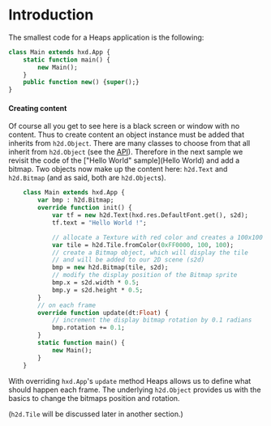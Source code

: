 # Introduction 

The smallest code for a Heaps application is the following:

```haxe
class Main extends hxd.App {
    static function main() {
        new Main();
    }
    public function new() {super();}
}
```

#### Creating content
Of course all you get to see here is a black screen or window with no content. Thus to create content an object instance must be added that inherits from `h2d.Object`. There are many classes to choose from that all inherit from `h2d.Object` (see the [API](https://heaps.io/api/h2d/Object.html)). Therefore in the next sample we revisit the code of the ["Hello World" sample](Hello World) and add a bitmap. Two objects now make up the content here: `h2d.Text` and `h2d.Bitmap` (and as said, both are `h2d.Object`s).

```haxe
    class Main extends hxd.App {
        var bmp : h2d.Bitmap;
        override function init() {
            var tf = new h2d.Text(hxd.res.DefaultFont.get(), s2d);
            tf.text = "Hello World !";

            // allocate a Texture with red color and creates a 100x100 Tile from it
            var tile = h2d.Tile.fromColor(0xFF0000, 100, 100);
            // create a Bitmap object, which will display the tile
            // and will be added to our 2D scene (s2d)
            bmp = new h2d.Bitmap(tile, s2d);
            // modify the display position of the Bitmap sprite
            bmp.x = s2d.width * 0.5;
            bmp.y = s2d.height * 0.5;
        }
        // on each frame
        override function update(dt:Float) {
            // increment the display bitmap rotation by 0.1 radians
            bmp.rotation += 0.1;
        }
        static function main() {
            new Main();
        }
    }
```

With overriding `hxd.App`'s `update` method Heaps allows us to define what should happen each frame.
The underlying `h2d.Object` provides us with the basics to change the bitmaps position and rotation.

(`h2d.Tile` will be discussed later in another section.)

